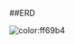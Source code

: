 ##ERD

![color:ff69b4](https://github.com/Kobatai/boardgame-reviews/blob/master/boardgame-reviews/er.svg)

